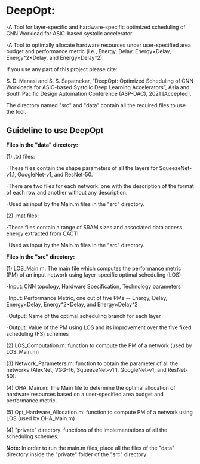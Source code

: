 # DeepOpt: 
-A Tool for layer-specific and hardware-specific optimized scheduling of CNN Workload for ASIC-based systolic accelerator.

-A Tool to optimally allocate hardware resources under user-specified area budget and performance metric (i.e., Energy, Delay, Energy×Delay, Energy^2×Delay, and Energy×Delay^2).

If you use any part of this project please cite:

S. D. Manasi and S. S. Sapatnekar, “DeepOpt: Optimized Scheduling of CNN Workloads for ASIC-based Systolic Deep Learning Accelerators”, Asia and South Pacific Design Automation Conference (ASP-DAC), 2021 [Accepted].

The directory named "src" and "data" contain all the required files to use the tool.

## Guideline to use DeepOpt

**Files in the "data" directory:**

(1) .txt files: 

-These files contain the shape parameters of all the layers for SqueezeNet-v1.1, GoogleNet-v1, and ResNet-50.

-There are two files for each network: one with the description of the format of each row and another without any description.

-Used as input by the Main.m files in the "src" directory.

(2) .mat files:

-These files contain a range of SRAM sizes and associated data access energy extracted from CACTI

-Used as input by the Main.m files in the "src" directory.

**Files in the "src" directory:**

(1) LOS_Main.m: The main file which computes the performance metric (PM) of an input network using layer-specific optimal scheduling (LOS)

-Input: CNN topology, Hardware Specification, Technology parameters 

-Input: Performance Metric, one out of five PMs -- Energy, Delay, Energy×Delay, Energy^2×Delay, and Energy×Delay^2

-Output: Name of the optimal scheduling branch for each layer

-Output: Value of the PM using LOS and its improvement over the five fixed scheduling (FS) schemes

(2) LOS_Computation.m: function to compute the PM of a network (used by LOS_Main.m)

(3) Network_Parameters.m: function to obtain the parameter of all the networks (AlexNet, VGG-16, SqueezeNet-v1.1, GoogleNet-v1, and ResNet-50).

(4) OHA_Main.m: The Main file to determine the optimal allocation of hardware resources based on a user-specified area budget and performance metric.

(5) Opt_Hardware_Allocation.m: function to compute PM of a network using LOS (used by OHA_Main.m)

(4) "private" directory: functions of the implementations of all the scheduling schemes.

**Note:**
In order to run the main.m files, place all the files of the "data" directory inside the "private" folder of the "src" directory
